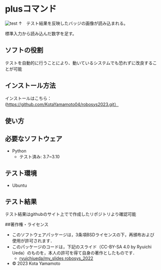 # plusコマンド
![test](https://github.com/KotaYamamoto04/robosys2023/actions/workflows/test.yml/badge.svg)
↑　テスト結果を反映したバッジの画像が読み込まれる。

標準入力から読み込んだ数字を足す。

## ソフトの役割
テストを自動的に行うことにより、動いているシステムでも恐れずに改良することが可能

## インストール方法
インストールはこちら：(https://github.com/KotaYamamoto04/robosys2023.git）

## 使い方



## 必要なソフトウェア
* Python
  * テスト済み: 3.7~3.10

## テスト環境
* Ubuntu

## テスト結果
テスト結果はgithubのサイト上でで作成したリポジトリより確認可能

##著作権・ライセンス
 * このソフトウェアパッケージは，3条項BSDライセンスの下，再頒布および使用が許可されます．
  * このパッケージのコードは，下記のスライド（CC-BY-SA 4.0 by Ryuichi Ueda）のものを，本人の許可を得て自身の著作としたものです．
      * [ryuichiueda/my_slides robosys_2022](https://github.com/ryuichiueda/my_slides/tree/master/robosys_2022)
  * © 2023 Kota Yamamoto

